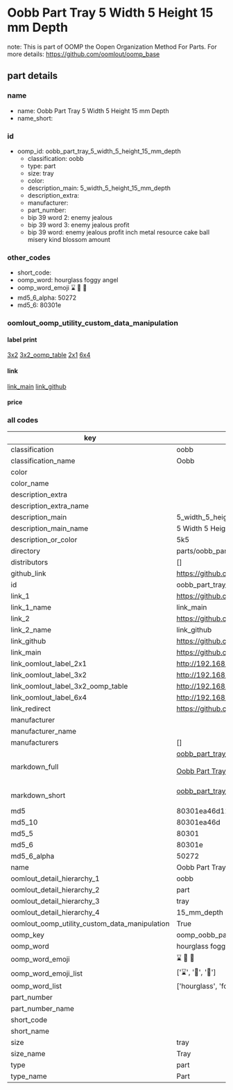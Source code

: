 # Oobb Part Tray 5 Width 5 Height 15 mm Depth  

note: This is part of OOMP the Oopen Organization Method For Parts. For more details: https://github.com/oomlout/oomp_base

##  part details
  







### name
* name: Oobb Part Tray 5 Width 5 Height 15 mm Depth
* name_short: 
### id
* oomp_id: oobb_part_tray_5_width_5_height_15_mm_depth
  * classification: oobb
  * type: part
  * size: tray
  * color: 
  * description_main: 5_width_5_height_15_mm_depth
  * description_extra: 
  * manufacturer: 
  * part_number: 
  * bip 39 word 2: enemy jealous
  * bip 39 word 3: enemy jealous profit
  * bip 39 word: enemy jealous profit inch metal resource cake ball misery kind blossom amount

### other_codes
* short_code: 
* oomp_word: hourglass foggy angel
* oomp_word_emoji :hourglass: :foggy: :angel:
* md5_6_alpha: 50272
* md5_6: 80301e






### oomlout_oomp_utility_custom_data_manipulation
#### label print
[3x2](http://192.168.1.245:1112/?label=oomp%2050272)
[3x2_oomp_table](http://192.168.1.108:1112/?label=oomp%2050272)
[2x1](http://192.168.1.242:1112/?label=oomp%2050272)
[6x4](http://192.168.1.55:1112/?label=oomp%2050272)    

#### link

[link_main](https://github.com/oomlout/oomlout_oomp_version_1_messy/tree/main/parts/oobb_part_tray_5_width_5_height_15_mm_depth) [link_github](https://github.com/oomlout/oomlout_oomp_version_1_messy/tree/main/parts/oobb_part_tray_5_width_5_height_15_mm_depth)                             

#### price







### all codes 
| key | value |  
| --- | --- |  
| classification | oobb |  
| classification_name | Oobb |  
| color |  |  
| color_name |  |  
| description_extra |  |  
| description_extra_name |  |  
| description_main | 5_width_5_height_15_mm_depth |  
| description_main_name | 5 Width 5 Height 15 mm Depth |  
| description_or_color | 5k5 |  
| directory | parts/oobb_part_tray_5_width_5_height_15_mm_depth |  
| distributors | [] |  
| github_link | https://github.com/oomlout/oomlout_oomp_part_src/tree/main/parts/oobb_part_tray_5_width_5_height_15_mm_depth |  
| id | oobb_part_tray_5_width_5_height_15_mm_depth |  
| link_1 | https://github.com/oomlout/oomlout_oomp_version_1_messy/tree/main/parts/oobb_part_tray_5_width_5_height_15_mm_depth |  
| link_1_name | link_main |  
| link_2 | https://github.com/oomlout/oomlout_oomp_version_1_messy/tree/main/parts/oobb_part_tray_5_width_5_height_15_mm_depth |  
| link_2_name | link_github |  
| link_github | https://github.com/oomlout/oomlout_oomp_version_1_messy/tree/main/parts/oobb_part_tray_5_width_5_height_15_mm_depth |  
| link_main | https://github.com/oomlout/oomlout_oomp_version_1_messy/tree/main/parts/oobb_part_tray_5_width_5_height_15_mm_depth |  
| link_oomlout_label_2x1 | http://192.168.1.242:1112/?label=oomp%2050272 |  
| link_oomlout_label_3x2 | http://192.168.1.245:1112/?label=oomp%2050272 |  
| link_oomlout_label_3x2_oomp_table | http://192.168.1.108:1112/?label=oomp%2050272 |  
| link_oomlout_label_6x4 | http://192.168.1.55:1112/?label=oomp%2050272 |  
| link_redirect | https://github.com/oomlout/oomlout_oomp_version_1_messy/tree/main/parts/oobb_part_tray_5_width_5_height_15_mm_depth |  
| manufacturer |  |  
| manufacturer_name |  |  
| manufacturers | [] |  
| markdown_full | [oobb_part_tray_5_width_5_height_15_mm_depth](none)<br>[](none)<br>[Oobb Part Tray 5 Width 5 Height 15 Mm Depth](none)<br><br> |  
| markdown_short | [oobb_part_tray_5_width_5_height_15_mm_depth](none)<br><br> |  
| md5 | 80301ea46d11e40ade460725579de24f |  
| md5_10 | 80301ea46d |  
| md5_5 | 80301 |  
| md5_6 | 80301e |  
| md5_6_alpha | 50272 |  
| name | Oobb Part Tray 5 Width 5 Height 15 mm Depth |  
| oomlout_detail_hierarchy_1 | oobb |  
| oomlout_detail_hierarchy_2 | part |  
| oomlout_detail_hierarchy_3 | tray |  
| oomlout_detail_hierarchy_4 | 15_mm_depth |  
| oomlout_oomp_utility_custom_data_manipulation | True |  
| oomp_key | oomp_oobb_part_tray_5_width_5_height_15_mm_depth |  
| oomp_word | hourglass foggy angel |  
| oomp_word_emoji | :hourglass: :foggy: :angel: |  
| oomp_word_emoji_list | [':hourglass:', ':foggy:', ':angel:'] |  
| oomp_word_list | ['hourglass', 'foggy', 'angel'] |  
| part_number |  |  
| part_number_name |  |  
| short_code |  |  
| short_name |  |  
| size | tray |  
| size_name | Tray |  
| type | part |  
| type_name | Part |  
